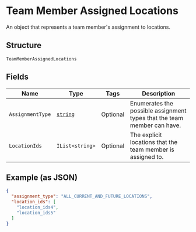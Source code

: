 
# Team Member Assigned Locations

An object that represents a team member's assignment to locations.

## Structure

`TeamMemberAssignedLocations`

## Fields

| Name | Type | Tags | Description |
|  --- | --- | --- | --- |
| `AssignmentType` | [`string`](../../doc/models/team-member-assigned-locations-assignment-type.md) | Optional | Enumerates the possible assignment types that the team member can have. |
| `LocationIds` | `IList<string>` | Optional | The explicit locations that the team member is assigned to. |

## Example (as JSON)

```json
{
  "assignment_type": "ALL_CURRENT_AND_FUTURE_LOCATIONS",
  "location_ids": [
    "location_ids4",
    "location_ids5"
  ]
}
```

